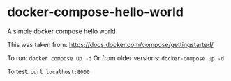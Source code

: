 # docker-compose-hello-world
A simple docker compose hello world

This was taken from: 
https://docs.docker.com/compose/gettingstarted/

To run:
`docker compose up -d`
Or from older versions:
`docker-compose up -d`

To test:
`curl localhost:8000`
